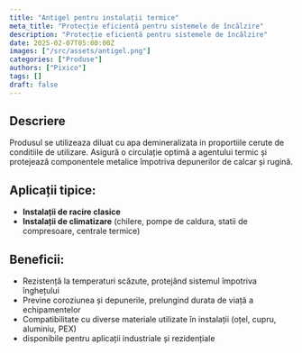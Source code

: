 ```yaml
---
title: "Antigel pentru instalații termice"
meta_title: "Protecție eficientă pentru sistemele de încălzire"
description: "Protecție eficientă pentru sistemele de încălzire"
date: 2025-02-07T05:00:00Z
images: ["/src/assets/antigel.png"]
categories: ["Produse"]
authors: ["Pixico"]
tags: []
draft: false
---
```


## Descriere

Produsul se utilizeaza diluat cu apa demineralizata in proportiile cerute de conditiile de utilizare. Asigură o circulație optimă a agentului termic și protejează componentele metalice împotriva depunerilor de calcar și rugină.

## Aplicații tipice:
- **Instalații de racire clasice**
- **Instalații de climatizare** (chilere, pompe de caldura, statii de compresoare, centrale termice)

## Beneficii:
 - Rezistență la temperaturi scăzute, protejând sistemul împotriva înghețului
 - Previne coroziunea și depunerile, prelungind durata de viață a echipamentelor
 - Compatibilitate cu diverse materiale utilizate în instalații (oțel, cupru, aluminiu, PEX)
 - disponibile pentru aplicații industriale și rezidențiale